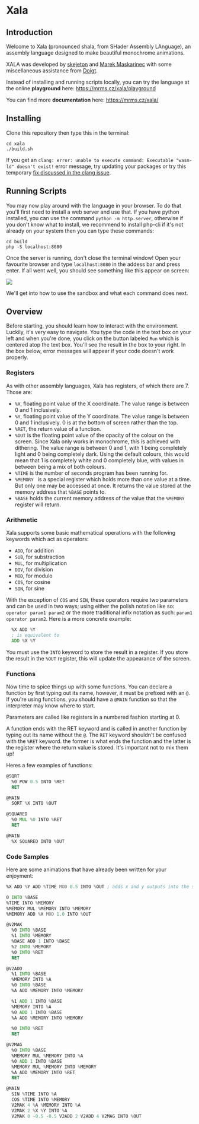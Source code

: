 # Xala
## Introduction
Welcome to Xala (pronounced shala, from SHader Assembly LAnguage), an assembly language designed to make beautiful monochrome animations.

XALA was developed by [skejeton](https://github.com/skejeton) and [Marek Maskarinec](https://github.com/marekmaskarinec) with some miscellaneous assistance from [Doigt](https://github.com/RealDoigt).

Instead of installing and running scripts locally, you can try the language at the online **playground** here: https://mrms.cz/xala/playground

You can find more **documentation** here: https://mrms.cz/xala/

## Installing
Clone this repository then type this in the terminal:
```shell
cd xala
./build.sh
```
If you get an `clang: error: unable to execute command: Executable "wasm-ld" doesn't exist!` error message, try updating your packages or try this temporary [fix discussed in the clang issue](https://github.com/actions/virtual-environments/issues/5366).

## Running Scripts

You may now play around with the language in your browser. To do that you'll first need to install a web server and use that. If you have python installed, you can use the command `python -m http.server`, otherwise if you don't know what to install, we recommend to install php-cli if it's not already on your system then you can type these commands:
```shell
cd build
php -S localhost:8080
```

Once the server is running, don't close the terminal window! Open your favourite browser and type `localhost:8080` in the addess bar and press enter. If all went well, you should see something like this appear on screen:

![](https://i.imgur.com/AQ68y2E.png)

We'll get into how to use the sandbox and what each command does next.

## Overview

Before starting, you should learn how to interact with the environment. Luckily, it's very easy to navigate. You type the code in the text box on your left and when you're done, you click on the button labeled `Run` which is centered atop the text box. You'll see the result in the box to your right. In the box below, error messages will appear if your code doesn't work properly.

### Registers
As with other assembly languages, Xala has registers, of which there are 7. Those are:

* `%X`, floating point value of the X coordinate. The value range is between 0 and 1 inclusively.
* `%Y`, floating point value of the Y coordinate. The value range is between 0 and 1 inclusively. 0 is at the bottom of screen rather than the top.
* `%RET`, the return value of a function.
* `%OUT` is the floating point value of the opacity of the colour on the screen. Since Xala only works in monochrome, this is achieved with dithering. The value range is between 0 and 1, with 1 being completely light and 0 being completely dark. Using the default colours, this would mean that 1 is completely white and 0 completely blue, with values in between being a mix of both colours.
* `%TIME` is the number of seconds program has been running for.
* `%MEMORY ` is a special register which holds more than one value at a time. But only one may be accessed at once. It returns the value stored at the memory address that `%BASE` points to.
* `%BASE` holds the current memory address of the value that the `%MEMORY` register will return.

### Arithmetic
Xala supports some basic mathematical operations with the following keywords which act as operators:

* `ADD`, for addition
* `SUB`, for substraction
* `MUL`, for multiplication
* `DIV`, for division
* `MOD`, for modulo
* `COS`, for cosine
* `SIN`, for sine

With the exception of `COS` and `SIN`, these operators require two parameters and can be used in two ways; using either the polish notation like so: `operator param1 param2` or the more traditional infix notation as such: `param1 operator param2`. Here is a more concrete example:
```asm
  %X ADD %Y
  ; is equivalent to
  ADD %X %Y
```
You must use the `INTO` keyword to store the result in a register. If you store the result in the `%OUT` register, this will update the appearance of the screen.

### Functions
Now time to spice things up with some functions. You can declare a function by first typing out its name, however, it must be prefixed with an `@`. If you're using functions, you should have a `@MAIN` function so that the interpreter may know where to start.

Parameters are called like registers in a numbered fashion starting at 0.

A function ends with the RET keyword and is called in another function by typing out its name without the `@`. The `RET` keyword shouldn't be confused with the `%RET` keyword. the former is what ends the function and the latter is the register where the return value is stored. It's important not to mix them up!

Heres a few examples of functions:
```asm
@SQRT
  %0 POW 0.5 INTO %RET
  RET

@MAIN
  SQRT %X INTO %OUT
```
```asm
@SQUARED
  %0 MUL %0 INTO %RET
  RET

@MAIN
  %X SQUARED INTO %OUT
```

### Code Samples
Here are some animations that have already been written for your enjoyment:
```asm
%X ADD %Y ADD %TIME MOD 0.5 INTO %OUT ; adds x and y outputs into the screen
```
```asm
0 INTO %BASE
%TIME INTO %MEMORY
%MEMORY MUL %MEMORY INTO %MEMORY
%MEMORY ADD %X MOD 1.0 INTO %OUT
```
```asm
@V2MAK
  %0 INTO %BASE
  %1 INTO %MEMORY
  %BASE ADD 1 INTO %BASE
  %2 INTO %MEMORY
  %0 INTO %RET
  RET

@V2ADD
  %1 INTO %BASE
  %MEMORY INTO %A
  %0 INTO %BASE
  %A ADD %MEMORY INTO %MEMORY

  %1 ADD 1 INTO %BASE
  %MEMORY INTO %A
  %0 ADD 1 INTO %BASE
  %A ADD %MEMORY INTO %MEMORY

  %0 INTO %RET
  RET

@V2MAG
  %0 INTO %BASE
  %MEMORY MUL %MEMORY INTO %A
  %0 ADD 1 INTO %BASE
  %MEMORY MUL %MEMORY INTO %MEMORY
  %A ADD %MEMORY INTO %RET
  RET

@MAIN
  SIN %TIME INTO %A
  COS %TIME INTO %MEMORY
  V2MAK 4 %A %MEMORY INTO %A
  V2MAK 2 %X %Y INTO %A
  V2MAK 0 -0.5 -0.5 V2ADD 2 V2ADD 4 V2MAG INTO %OUT
  ```
